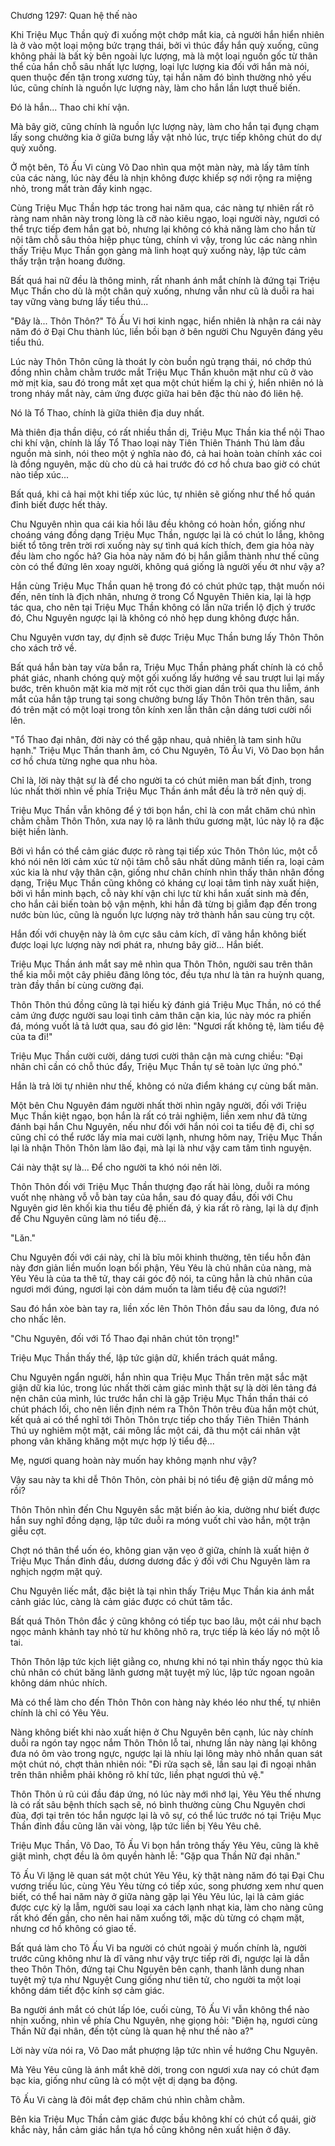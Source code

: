 




Chương 1297: Quan hệ thế nào


Khi Triệu Mục Thần quỳ đi xuống một chớp mắt kia, cả người hắn hiển nhiên là ở vào một loại mộng bức trạng thái, bởi vì thúc đẩy hắn quỳ xuống, cũng không phải là bất kỳ bên ngoài lực lượng, mà là một loại nguồn gốc từ thân thể của hắn chỗ sâu nhất lực lượng, loại lực lượng kia đối với hắn mà nói, quen thuộc đến tận trong xương tủy, tại hắn năm đó bình thường nhỏ yếu lúc, cũng chính là nguồn lực lượng này, làm cho hắn lần lượt thuế biến.

Đó là hắn... Thao chi khí vận.

Mà bây giờ, cũng chính là nguồn lực lượng này, làm cho hắn tại đụng chạm lấy song chưởng kia ở giữa bưng lấy vật nhỏ lúc, trực tiếp không chút do dự quỳ xuống.

Ở một bên, Tô Ấu Vi cùng Võ Dao nhìn qua một màn này, mà lấy tâm tính của các nàng, lúc này đều là nhịn không được khiếp sợ nới rộng ra miệng nhỏ, trong mắt tràn đầy kinh ngạc.

Cùng Triệu Mục Thần hợp tác trong hai năm qua, các nàng tự nhiên rất rõ ràng nam nhân này trong lòng là cỡ nào kiêu ngạo, loại người này, ngươi có thể trực tiếp đem hắn gạt bỏ, nhưng lại không có khả năng làm cho hắn từ nội tâm chỗ sâu thỏa hiệp phục tùng, chính vì vậy, trong lúc các nàng nhìn thấy Triệu Mục Thần gọn gàng mà linh hoạt quỳ xuống này, lập tức cảm thấy trận trận hoang đường.

Bất quá hai nữ đều là thông minh, rất nhanh ánh mắt chính là đứng tại Triệu Mục Thần cho dù là một chân quỳ xuống, nhưng vẫn như cũ là duỗi ra hai tay vững vàng bưng lấy tiểu thú...

"Đây là... Thôn Thôn?" Tô Ấu Vi hơi kinh ngạc, hiển nhiên là nhận ra cái này năm đó ở Đại Chu thành lúc, liền bồi bạn ở bên người Chu Nguyên đáng yêu tiểu thú.

Lúc này Thôn Thôn cũng là thoát ly còn buồn ngủ trạng thái, nó chớp thú đồng nhìn chằm chằm trước mắt Triệu Mục Thần khuôn mặt như cũ ở vào mờ mịt kia, sau đó trong mắt xẹt qua một chút hiếm lạ chi ý, hiển nhiên nó là trong nháy mắt này, cảm ứng được giữa hai bên đặc thù nào đó liên hệ.

Nó là Tổ Thao, chính là giữa thiên địa duy nhất.

Mà thiên địa thần diệu, có rất nhiều thần dị, Triệu Mục Thần kia thể nội Thao chi khí vận, chính là lấy Tổ Thao loại này Tiên Thiên Thánh Thú làm đầu nguồn mà sinh, nói theo một ý nghĩa nào đó, cả hai hoàn toàn chính xác coi là đồng nguyên, mặc dù cho dù cả hai trước đó cơ hồ chưa bao giờ có chút nào tiếp xúc...

Bất quá, khi cả hai một khi tiếp xúc lúc, tự nhiên sẽ giống như thể hồ quán đỉnh biết được hết thảy.

Chu Nguyên nhìn qua cái kia hồi lâu đều không có hoàn hồn, giống như choáng váng đồng dạng Triệu Mục Thần, ngược lại là có chút lo lắng, không biết tổ tông trên trời rơi xuống này sự tình quá kích thích, đem gia hỏa này đều làm cho ngốc hả? Gia hỏa này năm đó bị hắn giẫm thành như thế cũng còn có thể đứng lên xoay người, không quá giống là người yếu ớt như vậy a?

Hắn cùng Triệu Mục Thần quan hệ trong đó có chút phức tạp, thật muốn nói đến, nên tính là địch nhân, nhưng ở trong Cổ Nguyên Thiên kia, lại là hợp tác qua, cho nên tại Triệu Mục Thần không có lần nữa triển lộ địch ý trước đó, Chu Nguyên ngược lại là không có nhỏ hẹp dung không được hắn.

Chu Nguyên vươn tay, dự định sẽ được Triệu Mục Thần bưng lấy Thôn Thôn cho xách trở về.

Bất quá hắn bàn tay vừa bắn ra, Triệu Mục Thần phảng phất chính là có chỗ phát giác, nhanh chóng quỳ một gối xuống lấy hướng về sau trượt lui lại mấy bước, trên khuôn mặt kia mờ mịt rốt cục thời gian dần trôi qua thu liễm, ánh mắt của hắn tập trung tại song chưởng bưng lấy Thôn Thôn trên thân, sau đó trên mặt có một loại trong tôn kính xen lẫn thân cận dáng tươi cười nổi lên.

"Tổ Thao đại nhân, đời này có thể gặp nhau, quả nhiên là tam sinh hữu hạnh." Triệu Mục Thần thanh âm, có Chu Nguyên, Tô Ấu Vi, Võ Dao bọn hắn cơ hồ chưa từng nghe qua nhu hòa.

Chỉ là, lời này thật sự là để cho người ta có chút miên man bất định, trong lúc nhất thời nhìn về phía Triệu Mục Thần ánh mắt đều là trở nên quỷ dị.

Triệu Mục Thần vẫn không để ý tới bọn hắn, chỉ là con mắt chăm chú nhìn chằm chằm Thôn Thôn, xưa nay lộ ra lãnh thứu gương mặt, lúc này lộ ra đặc biệt hiền lành.

Bởi vì hắn có thể cảm giác được rõ ràng tại tiếp xúc Thôn Thôn lúc, một cỗ khó nói nên lời cảm xúc từ nội tâm chỗ sâu nhất dũng mãnh tiến ra, loại cảm xúc kia là như vậy thân cận, giống như chân chính nhìn thấy thân nhân đồng dạng, Triệu Mục Thần cũng không có kháng cự loại tâm tình này xuất hiện, bởi vì hắn minh bạch, cỗ này khí vận chi lực từ khi hắn xuất sinh mà đến, cho hắn cải biến toàn bộ vận mệnh, khi hắn đã từng bị giẫm đạp đến trong nước bùn lúc, cũng là nguồn lực lượng này trở thành hắn sau cùng trụ cột.

Hắn đối với chuyện này là ôm cực sâu cảm kích, dĩ vãng hắn không biết được loại lực lượng này nơi phát ra, nhưng bây giờ... Hắn biết.

Triệu Mục Thần ánh mắt say mê nhìn qua Thôn Thôn, người sau trên thân thể kia mỗi một cây phiêu đãng lông tóc, đều tựa như là tản ra huỳnh quang, tràn đầy thần bí cùng cường đại.

Thôn Thôn thú đồng cũng là tại hiếu kỳ đánh giá Triệu Mục Thần, nó có thể cảm ứng được người sau loại tình cảm thân cận kia, lúc này móc ra phiến đá, móng vuốt lả tả lướt qua, sau đó giơ lên: "Ngươi rất không tệ, làm tiểu đệ của ta đi!"

Triệu Mục Thần cười cười, dáng tươi cười thân cận mà cưng chiều: "Đại nhân chỉ cần có chỗ thúc đẩy, Triệu Mục Thần tự sẽ toàn lực ứng phó."

Hắn là trả lời tự nhiên như thế, không có nửa điểm kháng cự cùng bất mãn.

Một bên Chu Nguyên đám người nhất thời nhìn ngây người, đối với Triệu Mục Thần kiệt ngạo, bọn hắn là rất có trải nghiệm, liền xem như đã từng đánh bại hắn Chu Nguyên, nếu như đối với hắn nói coi ta tiểu đệ đi, chỉ sợ cũng chỉ có thể rước lấy mỉa mai cười lạnh, nhưng hôm nay, Triệu Mục Thần lại là nhận Thôn Thôn làm lão đại, mà lại là như vậy cam tâm tình nguyện.

Cái này thật sự là... Để cho người ta khó nói nên lời.

Thôn Thôn đối với Triệu Mục Thần thượng đạo rất hài lòng, duỗi ra móng vuốt nhẹ nhàng vỗ vỗ bàn tay của hắn, sau đó quay đầu, đối với Chu Nguyên giơ lên khối kia thu tiểu đệ phiến đá, ý kia rất rõ ràng, lại là dự định để Chu Nguyên cũng làm nó tiểu đệ...

"Lăn."

Chu Nguyên đối với cái này, chỉ là bĩu môi khinh thường, tên tiểu hỗn đản này đơn giản liền muốn loạn bối phận, Yêu Yêu là chủ nhân của nàng, mà Yêu Yêu là của ta thê tử, thay cái góc độ nói, ta cũng hẳn là chủ nhân của ngươi mới đúng, ngươi lại còn dám muốn ta làm tiểu đệ của ngươi?!

Sau đó hắn xòe bàn tay ra, liền xốc lên Thôn Thôn đầu sau da lông, đưa nó cho nhấc lên.

"Chu Nguyên, đối với Tổ Thao đại nhân chút tôn trọng!"

Triệu Mục Thần thấy thế, lập tức giận dữ, khiển trách quát mắng.

Chu Nguyên ngẩn người, hắn nhìn qua Triệu Mục Thần trên mặt sắc mặt giận dữ kia lúc, trong lúc nhất thời cảm giác mình thật sự là dời lên tảng đá nện chân của mình, lúc trước hắn chỉ là gặp Triệu Mục Thần thần thái có chút phách lối, cho nên liền định ném ra Thôn Thôn trêu đùa hắn một chút, kết quả ai có thể nghĩ tới Thôn Thôn trực tiếp cho thấy Tiên Thiên Thánh Thú uy nghiêm một mặt, cái mông lắc một cái, đã thu một cái nhân vật phong vân khăng khăng một mực hợp lý tiểu đệ...

Mẹ, ngươi quang hoàn này muốn hay không mạnh như vậy?

Vậy sau này ta khi dễ Thôn Thôn, còn phải bị nó tiểu đệ giận dữ mắng mỏ rồi?

Thôn Thôn nhìn đến Chu Nguyên sắc mặt biến ảo kia, dường như biết được hắn suy nghĩ đồng dạng, lập tức duỗi ra móng vuốt chỉ vào hắn, một trận giễu cợt.

Chợt nó thân thể uốn éo, không gian vặn vẹo ở giữa, chính là xuất hiện ở Triệu Mục Thần đỉnh đầu, dương dương đắc ý đối với Chu Nguyên làm ra nghịch ngợm mặt quỷ.

Chu Nguyên liếc mắt, đặc biệt là tại nhìn thấy Triệu Mục Thần kia ánh mắt cảnh giác lúc, càng là cảm giác được có chút tâm tắc.

Bất quá Thôn Thôn đắc ý cũng không có tiếp tục bao lâu, một cái như bạch ngọc mảnh khảnh tay nhỏ từ hư không nhô ra, trực tiếp là kéo lấy nó một lỗ tai.

Thôn Thôn lập tức kịch liệt giằng co, nhưng khi nó tại nhìn thấy ngọc thủ kia chủ nhân có chút băng lãnh gương mặt tuyệt mỹ lúc, lập tức ngoan ngoãn không dám nhúc nhích.

Mà có thể làm cho đến Thôn Thôn con hàng này khéo léo như thế, tự nhiên chính là chỉ có Yêu Yêu.

Nàng không biết khi nào xuất hiện ở Chu Nguyên bên cạnh, lúc này chính duỗi ra ngón tay ngọc nắm Thôn Thôn lỗ tai, nhưng lần này nàng lại không đưa nó ôm vào trong ngực, ngược lại là nhíu lại lông mày nhỏ nhắn quan sát một chút nó, chợt thản nhiên nói: "Đi rửa sạch sẽ, lần sau lại đi ngoại nhân trên thân nhiễm phải không rõ khí tức, liền phạt ngươi thủ vệ."

Thôn Thôn ủ rũ cúi đầu đáp ứng, nó lúc này mới nhớ lại, Yêu Yêu thế nhưng là có rất sâu bệnh thích sạch sẽ, nó bình thường cùng Chu Nguyên chơi đùa, đợi tại trên tóc hắn ngược lại là vô sự, có thể lúc trước nó tại Triệu Mục Thần đỉnh đầu cũng lăn vài vòng, lập tức liền bị Yêu Yêu chê.

Triệu Mục Thần, Võ Dao, Tô Ấu Vi bọn hắn trông thấy Yêu Yêu, cũng là khẽ giật mình, chợt đều là ôm quyền hành lễ: "Gặp qua Thần Nữ đại nhân."

Tô Ấu Vi lặng lẽ quan sát một chút Yêu Yêu, kỳ thật nàng năm đó tại Đại Chu vương triều lúc, cùng Yêu Yêu từng có tiếp xúc, song phương xem như quen biết, có thể hai năm này ở giữa nàng gặp lại Yêu Yêu lúc, lại là cảm giác được cực kỳ lạ lẫm, người sau loại xa cách lạnh nhạt kia, làm cho nàng cũng rất khó đến gần, cho nên hai năm xuống tới, mặc dù từng có chạm mặt, nhưng cơ hồ không có giao tế.

Bất quá làm cho Tô Ấu Vi ba người có chút ngoài ý muốn chính là, người trước cũng không như là dĩ vãng như vậy trực tiếp rời đi, ngược lại là dẫn theo Thôn Thôn, đứng tại Chu Nguyên bên cạnh, thanh lãnh dung nhan tuyệt mỹ tựa như Nguyệt Cung giống như tiên tử, cho người ta một loại không dám tiết độc kính sợ cảm giác.

Ba người ánh mắt có chút lấp lóe, cuối cùng, Tô Ấu Vi vẫn không thể nào nhịn xuống, nhìn về phía Chu Nguyên, nhẹ giọng hỏi: "Điện hạ, ngươi cùng Thần Nữ đại nhân, đến tột cùng là quan hệ như thế nào a?"

Lời này vừa nói ra, Võ Dao mắt phượng lập tức nhìn về hướng Chu Nguyên.

Mà Yêu Yêu cũng là ánh mắt khẽ dời, trong con ngươi xưa nay có chút đạm bạc kia, giống như cũng là có một vệt dị dạng ba động.

Tô Ấu Vi càng là đôi mắt đẹp chăm chú nhìn chằm chằm.

Bên kia Triệu Mục Thần cảm giác được bầu không khí có chút cổ quái, giờ khắc này, hắn cảm giác hắn tựa hồ cũng không nên xuất hiện ở đây.




